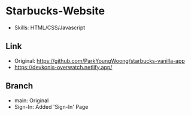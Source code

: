 # Starbucks-Website

- Skills: HTML/CSS/Javascript

## Link

- Original: https://github.com/ParkYoungWoong/starbucks-vanilla-app
- https://devkonis-overwatch.netlify.app/

## Branch

- main: Original
- Sign-In: Added 'Sign-In' Page
 